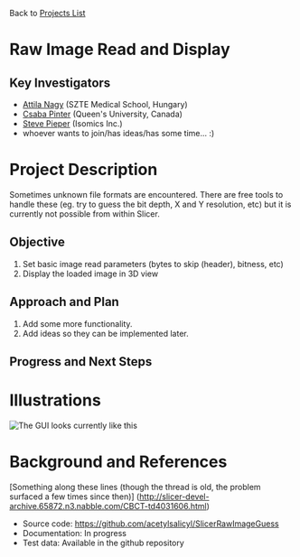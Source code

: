 Back to [Projects List](../../README.md#ProjectsList)

# Raw Image Read and Display

## Key Investigators

- [Attila Nagy](http://www2.szote.u-szeged.hu/dmi/eng/index.php/the-department/staff) (SZTE Medical School, Hungary)
- [Csaba Pinter](http://perk.cs.queensu.ca/users/pinter) (Queen's University, Canada)
- [Steve Pieper](http://isomics.com) (Isomics Inc.)
- whoever wants to join/has ideas/has some time... :)

# Project Description

Sometimes unknown file formats are encountered. There are free tools to handle these (eg. try to guess the bit depth, X and Y resolution, etc) but it is currently not possible from within Slicer.

## Objective

1. Set basic image read parameters (bytes to skip (header), bitness, etc)
2. Display the loaded image in 3D view

## Approach and Plan

1. Add some more functionality.
2. Add ideas so they can be implemented later.

## Progress and Next Steps

<!--Describe progress and next steps in a few bullet points as you are making progress.-->

# Illustrations

<!--Add pictures and links to videos that demonstrate what has been accomplished.-->

![The GUI looks currently like this](2018-06-29.png)

<!--![Description of picture](Example2.jpg)-->

<!--![Some more images](Example2.jpg)-->

# Background and References

[Something along these lines (though the thread is old, the problem surfaced a few times since then)]
(http://slicer-devel-archive.65872.n3.nabble.com/CBCT-td4031606.html)

- Source code: https://github.com/acetylsalicyl/SlicerRawImageGuess
- Documentation: In progress
- Test data: Available in the github repository
